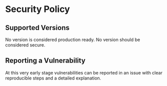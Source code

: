 # Security Policy

## Supported Versions

No version is considered production ready. No version should be considered secure.

## Reporting a Vulnerability

At this very early stage vulnerabilities can be reported in an issue with clear reproducible steps and a detailed explanation.
